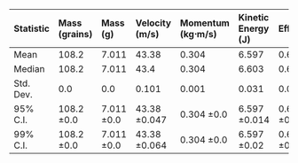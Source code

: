 | Statistic   | Mass (grains)   | Mass (g)   | Velocity (m/s)   | Momentum (kg⋅m/s)   | Kinetic Energy (J)   | Efficiency   |
|:------------|:----------------|:-----------|:-----------------|:--------------------|:---------------------|:-------------|
| Mean        | 108.2           | 7.011      | 43.38            | 0.304               | 6.597                | 0.624        |
| Median      | 108.2           | 7.011      | 43.4             | 0.304               | 6.603                | 0.625        |
| Std. Dev.   | 0.0             | 0.0        | 0.101            | 0.001               | 0.031                | 0.003        |
| 95% C.I.    | 108.2 ±0.0      | 7.011 ±0.0 | 43.38 ±0.047     | 0.304 ±0.0          | 6.597 ±0.014         | 0.624 ±0.001 |
| 99% C.I.    | 108.2 ±0.0      | 7.011 ±0.0 | 43.38 ±0.064     | 0.304 ±0.0          | 6.597 ±0.02          | 0.624 ±0.002 |